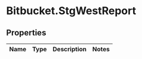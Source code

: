 # Bitbucket.StgWestReport

## Properties

Name | Type | Description | Notes
------------ | ------------- | ------------- | -------------


